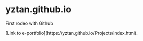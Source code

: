 # yztan.github.io
<p>
First rodeo with Github
</p>
[Link to e-portfolio](https://yztan.github.io/Projects/index.html).
